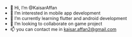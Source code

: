 - 👋 Hi, I’m @KaisarAffan
- 👀 I’m interested in mobile app development 
- 🌱 I’m currently learning flutter and android development 
- 💞️ I’m looking to collaborate on game project
- 📫 you can contact me in kaisar.affan2@gmail.com


<!---
KaisarAffan/KaisarAffan is a ✨ special ✨ repository because its `README.md` (this file) appears on your GitHub profile.
You can click the Preview link to take a look at your changes.
--->

